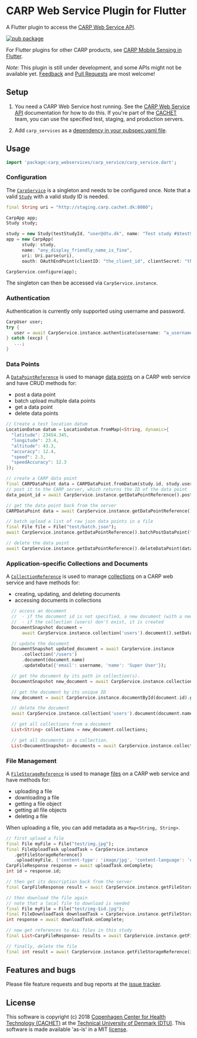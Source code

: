# CARP Web Service Plugin for Flutter

A Flutter plugin to access the [CARP Web Service API](https://github.com/cph-cachet/carp.webservices).

[![pub package](https://img.shields.io/pub/v/carp_webservices.svg)](https://pub.dartlang.org/packages/carp_webservices)

For Flutter plugins for other CARP products, see [CARP Mobile Sensing in Flutter](https://github.com/cph-cachet/carp.sensing-flutter/blob/master/README.md).

*Note*: This plugin is still under development, and some APIs might not be available yet. 
[Feedback](https://github.com/cph-cachet/carp.sensing-flutter/issues) and 
[Pull Requests](https://github.com/cph-cachet/carp.sensing-flutter/pulls) are most welcome!

## Setup

1. You need a CARP Web Service host running. See the [CARP Web Service API](https://github.com/cph-cachet/carp.webservices) 
documentation for how to do this. If you're part of the [CACHET](http://www.cachet.dk/) team, you can use the specified 
test, staging, and production servers.

1. Add `carp_services` as a [dependency in your pubspec.yaml file](https://flutter.io/platform-plugins/).

## Usage

```dart
import 'package:carp_webservices/carp_service/carp_service.dart';
```

### Configuration

The [`CarpService`](https://pub.dartlang.org/documentation/carp_webservices/latest/carp_services/CarpService-class.html)
is a singleton and needs to be configured once.
Note that a valid [`Study`](https://pub.dartlang.org/documentation/carp_core/latest/carp_core/Study-class.html) with a valid study ID is needed.

````dart
final String uri = "http://staging.carp.cachet.dk:8080";

CarpApp app;
Study study;

study = new Study(testStudyId, "user@dtu.dk", name: "Test study #$testStudyId");
app = new CarpApp(
      study: study,
      name: "any_display_friendly_name_is_fine",
      uri: Uri.parse(uri),
      oauth: OAuthEndPoint(clientID: "the_client_id", clientSecret: "the_client_secret"));

CarpService.configure(app);

```` 

The singleton can then be accessed via `CarpService.instance`.

### Authentication

Authentication is currently only supported using username and password.

```dart
CarpUser user;
try {
   user = await CarpService.instance.authenticate(username: "a_username", password: "the_password");
} catch (excp) {
   ...;
}
```

### Data Points

A [`DataPointReference`](https://pub.dartlang.org/documentation/carp_webservices/latest/carp_services/DataPointReference-class.html)
is used to manage [data points](http://staging.carp.cachet.dk:8080/swagger-ui.html#/data-point-controller) 
on a CARP web service and have CRUD methods for:

* post a data point
* batch upload multiple data points
* get a data point
* delete data points

````dart
// Create a test location datum
LocationDatum datum = LocationDatum.fromMap(<String, dynamic>{
  "latitude": 23454.345,
  "longitude": 23.4,
  "altitude": 43.3,
  "accuracy": 12.4,
  "speed": 2.3,
  "speedAccuracy": 12.3
});

// create a CARP data point
final CARPDataPoint data = CARPDataPoint.fromDatum(study.id, study.userId, datum);
// post it to the CARP server, which returns the ID of the data point
data_point_id = await CarpService.instance.getDataPointReference().postDataPoint(data);

// get the data point back from the server
CARPDataPoint data = await CarpService.instance.getDataPointReference().getDataPoint(data_point_id);

// batch upload a list of raw json data points in a file
final File file = File("test/batch.json");
await CarpService.instance.getDataPointReference().batchPostDataPoint(file);

// delete the data point
await CarpService.instance.getDataPointReference().deleteDataPoint(data_point_id);
````


### Application-specific Collections and Documents

A [`CollectionReference`](https://pub.dartlang.org/documentation/carp_webservices/latest/carp_services/CollectionReference-class.html)
is used to manage [collections](http://staging.carp.cachet.dk:8080/swagger-ui.html#/collection-controller) 
on a CARP web service and have methods for:

* creating, updating, and deleting documents
* accessing documents in collections

`````dart
  // access an document
  //  - if the document id is not specified, a new document (with a new id) is created
  //  - if the collection (users) don't exist, it is created
  DocumentSnapshot document =
      await CarpService.instance.collection('users').document().setData({'email': username, 'name': 'Administrator'});

  // update the document
  DocumentSnapshot updated_document = await CarpService.instance
      .collection('/users')
      .document(document.name)
      .updateData({'email': username, 'name': 'Super User'});

  // get the document by its path in collection(s).
  DocumentSnapshot new_document = await CarpService.instance.collection('users').document(document.name).get();

  // get the document by its unique ID
  new_document = await CarpService.instance.documentById(document.id).get();

  // delete the document
  await CarpService.instance.collection('users').document(document.name).delete();

  // get all collections from a document
  List<String> collections = new_document.collections;

  // get all documents in a collection.
  List<DocumentSnapshot> documents = await CarpService.instance.collection("users").documents;
`````


### File Management

A [`FileStorageReference`](https://pub.dartlang.org/documentation/carp_webservices/latest/carp_services/FileStorageReference-class.html)
 is used to manage [files](http://staging.carp.cachet.dk:8080/swagger-ui.html#/file-controller) on a CARP web service and have methods for:

* uploading a file
* downloading a file
* getting a file object
* getting all file objects
* deleting a file

When uploading a file, you can add metadata as a `Map<String, String>`.

````dart
// first upload a file
final File myFile = File("test/img.jpg");
final FileUploadTask uploadTask = CarpService.instance
   .getFileStorageReference()
   .upload(myFile, {'content-type': 'image/jpg', 'content-language': 'en', 'activity': 'test'});
CarpFileResponse response = await uploadTask.onComplete;
int id = response.id;

// then get its description back from the server
final CarpFileResponse result = await CarpService.instance.getFileStorageReference(id).get();

// then download the file again
// note that a local file to download is needed
final File myFile = File("test/img-$id.jpg");
final FileDownloadTask downloadTask = CarpService.instance.getFileStorageReference(id).download(myFile);
int response = await downloadTask.onComplete;

// now get references to ALL files in this study
final List<CarpFileResponse> results = await CarpService.instance.getFileStorageReference(id).getAll();

// finally, delete the file
final int result = await CarpService.instance.getFileStorageReference(id).delete();

````


## Features and bugs

Please file feature requests and bug reports at the [issue tracker][tracker].

[tracker]: https://github.com/cph-cachet/carp.sensing/issues

## License

This software is copyright (c) 2018 [Copenhagen Center for Health Technology (CACHET)](http://www.cachet.dk/) at the [Technical University of Denmark (DTU)](http://www.dtu.dk).
This software is made available 'as-is' in a MIT [license](/LICENSE).

